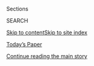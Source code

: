 <div id="app">

<div>

<div class="NYTAppHideMasthead css-1r6wvpq e1suatyy0">

<div class="section css-ui9rw0 e1suatyy2">

<div class="css-eph4ug er09x8g0">

<div class="css-6n7j50">

</div>

<span class="css-1dv1kvn">Sections</span>

<div class="css-10488qs">

<span class="css-1dv1kvn">SEARCH</span>

</div>

[Skip to content](#site-content)[Skip to site
index](#site-index)

</div>

<div class="css-10698na e1huz5gh0">

</div>

</div>

<div id="masthead-bar-one" class="section hasLinks css-15hmgas e1csuq9d3">

<div class="css-uqyvli e1csuq9d0">

</div>

<div class="css-1uqjmks e1csuq9d1">

</div>

<div class="css-9e9ivx">

[](https://myaccount.nytimes.com/auth/login?response_type=cookie&client_id=vi)

</div>

<div class="css-1bvtpon e1csuq9d2">

[Today’s Paper](https://www.nytimes.com/section/todayspaper)

</div>

</div>

</div>

</div>

<div data-aria-hidden="false">

<div id="site-content" data-role="main">

<div id="top-wrapper" class="css-15p45cc eaca97t0" type="top">

<div id="top-slug" class="css-19x0jxb eaca97t1" hidden="">

Advertisement

</div>

[Continue reading the main
story](#after-top)

<div class="ad top-wrapper" style="text-align:center;height:100%;display:block;min-height:90px">

<div id="top" class="place-ad" data-position="top" data-size-key="top">

</div>

</div>

<div id="after-top">

</div>

</div>

<div id="byline" class="section css-15h4p1b e9abtgs0">

<div class="css-1j21atc e1svk9qx1">

<div class="css-nfcc9b e1svk9qx3">

<div class="css-cnx41t">

![Portrait of Eliza
Shapiro](https://static01.nyt.com/images/2018/12/28/multimedia/author-eliza-shapiro/author-eliza-shapiro-thumbLarge.png)

</div>

<div class="css-vl9dhg e1svk9qx5">

<div class="css-1nrhkj6 e1svk9qx6">

# Eliza Shapiro

</div>

## <span></span>

Eliza Shapiro is a reporter covering New York City education. She joined
The Times in 2018. Eliza grew up in New York City and attended public
and private schools in Manhattan and Brooklyn.

</div>

</div>

</div>

<div>

<div id="mid1-wrapper" class="css-1mn4oms eaca97t0" type="rank">

<div id="mid1-slug" class="css-1tag3rd eaca97t1">

Advertisement

</div>

[Continue reading the main
story](#after-mid1)

<div id="mid1" class="ad mid1-wrapper" style="text-align:center;height:100%;display:block">

</div>

<div id="after-mid1">

</div>

</div>

</div>

<div class="css-185go5a e1o5byef0">

<div class="css-15cbhtu">

  - [Latest](#stream-panel)
  - <span class="css-6n7j50">Search</span>
    <div class="control">
    <div class="label-container css-1dv1kvn">
    Search
    </div>
    <div class="css-wm4t3d">
    **<span id="clear-search-input" class="css-1dv1kvn">Clear this text
    input</span>
    </div>
    </div>
    <span class="css-1iovbfw"></span>

<div id="stream-panel" class="section css-8msx5b e1jz0cab1">

<div class="css-13mho3u">

1.  
    
    <div class="css-1cp3ece">
    
    <div class="css-1l4spti">
    
    [](/2020/08/01/us/schools-reopening-indiana-coronavirus.html)
    
    <div class="css-79elbk">
    
    ![](https://static01.nyt.com/images/2020/08/01/us/01virus-schools01/01virus-schools01-thumbWide.jpg?quality=75&auto=webp&disable=upscale)
    
    </div>
    
    ## A School Reopens, and the Coronavirus Creeps In
    
    As more schools abandon plans for in-person classes, one that opened
    in Indiana this week had to quarantine students within hours.
    
    <div class="css-1nqbnmb ea5icrr0">
    
    By <span class="css-1n7hynb">Eliza Shapiro, Giulia McDonnell Nieto
    del Rio <span>and</span> Shawn
    Hubler</span>
    
    </div>
    
    </div>
    
    <div class="css-1lc2l26 e1xfvim33">
    
    </div>
    
    </div>

2.  
    
    <div class="css-1cp3ece">
    
    <div class="css-1l4spti">
    
    [](/2020/07/31/nyregion/nyc-homeless-children-school.html)
    
    <div class="css-79elbk">
    
    ![](https://static01.nyt.com/images/2020/07/22/nyregion/00nyvirus-remotelearning1/00nyvirus-remotelearning1-thumbWide.jpg?quality=75&auto=webp&disable=upscale)
    
    </div>
    
    ## How 2 New York Schools Became Models for Coping in a Pandemic
    
    Vulnerable children need creative solutions, educators say: “The
    entire system has missed something if they don’t rethink what the
    fall semester looks like.”
    
    <div class="css-1nqbnmb ea5icrr0">
    
    By <span class="css-1n7hynb">Eliza
    Shapiro</span>
    
    </div>
    
    </div>
    
    <div class="css-1lc2l26 e1xfvim33">
    
    </div>
    
    </div>

3.  
    
    <div class="css-1cp3ece">
    
    <div class="css-1l4spti">
    
    [](/2020/07/29/us/teacher-union-school-reopening-coronavirus.html)
    
    <div class="css-79elbk">
    
    ![](https://static01.nyt.com/images/2020/07/29/us/29virus-teacherunions01/29virus-teacherunions01-thumbWide.jpg?quality=75&auto=webp&disable=upscale)
    
    </div>
    
    ## Teachers Are Wary of Returning to Class, and Online Instruction Too
    
    Unions are threatening to strike if classrooms reopen, but are also
    pushing to limit live remote teaching. Their demands will shape
    pandemic education.
    
    <div class="css-1nqbnmb ea5icrr0">
    
    By <span class="css-1n7hynb">Dana Goldstein <span>and</span> Eliza
    Shapiro</span>
    
    </div>
    
    </div>
    
    <div class="css-1lc2l26 e1xfvim33">
    
    </div>
    
    </div>

4.  
    
    <div class="css-1cp3ece">
    
    <div class="css-1l4spti">
    
    [](/2020/07/14/us/coronavirus-schools-fall.html)
    
    <div class="css-79elbk">
    
    ![](https://static01.nyt.com/images/2020/07/14/us/14virus-schools/14virus-schools-thumbWide.jpg?quality=75&auto=webp&disable=upscale)
    
    </div>
    
    ## Most Big School Districts Aren’t Ready to Reopen. Here’s Why.
    
    All but two of the nation’s 10 largest districts exceed a key public
    health threshold, according to a New York Times analysis.
    
    <div class="css-1nqbnmb ea5icrr0">
    
    By <span class="css-1n7hynb">Dana Goldstein <span>and</span> Eliza
    Shapiro</span>
    
    </div>
    
    </div>
    
    <div class="css-1lc2l26 e1xfvim33">
    
    </div>
    
    </div>

5.  
    
    <div class="css-1cp3ece">
    
    <div class="css-1l4spti">
    
    [](/2020/07/13/us/lausd-san-diego-school-reopening.html)
    
    <div class="css-79elbk">
    
    ![](https://static01.nyt.com/images/2020/07/13/us/13VIRUS-CALSCHOOLS-la/merlin_170436477_002e2b06-42e2-411c-be04-8f1546659df1-thumbWide.jpg?quality=75&auto=webp&disable=upscale)
    
    </div>
    
    ## Los Angeles and San Diego Schools to Go Online-Only in the Fall
    
    California’s two largest districts made the joint call amid a White
    House push to get children back into classrooms.
    
    <div class="css-1nqbnmb ea5icrr0">
    
    By <span class="css-1n7hynb">Shawn Hubler <span>and</span> Dana
    Goldstein</span>
    
    </div>
    
    </div>
    
    <div class="css-1lc2l26 e1xfvim33">
    
    </div>
    
    </div>

6.  
    
    <div class="css-1cp3ece">
    
    <div class="css-1l4spti">
    
    [](/2020/07/11/us/virus-teachers-classrooms.html)
    
    <div class="css-79elbk">
    
    ![](https://static01.nyt.com/images/2020/07/12/us/10VIRUS-TEACHERS/merlin_174437808_89c71b1e-7ff5-4373-b581-511592d37144-thumbWide.jpg?quality=75&auto=webp&disable=upscale)
    
    </div>
    
    ## ‘I Don’t Want to Go Back’: Many Teachers Are Fearful and Angry Over Pressure to Return
    
    Teachers say crucial questions about how schools will stay clean,
    keep students physically distanced and prevent further spread of the
    virus have not been answered.
    
    <div class="css-1nqbnmb ea5icrr0">
    
    By <span class="css-1n7hynb">Dana Goldstein <span>and</span> Eliza
    Shapiro</span>
    
    </div>
    
    </div>
    
    <div class="css-1lc2l26 e1xfvim33">
    
    </div>
    
    </div>

7.  
    
    <div class="css-1cp3ece">
    
    <div class="css-1l4spti">
    
    [](/2020/07/10/nyregion/nyc-school-daycare-reopening.html)
    
    <div class="css-79elbk">
    
    ![](https://static01.nyt.com/images/2020/07/10/nyregion/00nyvirus-schools2/00nyvirus-schools2-thumbWide.jpg?quality=75&auto=webp&disable=upscale)
    
    </div>
    
    ## Big New Obstacle for Economic Recovery: Child Care Crisis
    
    The decision to only reopen New York City’s public schools part time
    in September illustrates the looming threat to businesses.
    
    <div class="css-1nqbnmb ea5icrr0">
    
    By <span class="css-1n7hynb">Eliza Shapiro <span>and</span> Patrick
    McGeehan</span>
    
    </div>
    
    </div>
    
    <div class="css-1lc2l26 e1xfvim33">
    
    </div>
    
    </div>

8.  
    
    <div class="css-1cp3ece">
    
    <div class="css-1l4spti">
    
    [](/2020/07/08/nyregion/nyc-schools-reopening-plan.html)
    
    <div class="css-79elbk">
    
    ![](https://static01.nyt.com/images/2020/07/08/nyregion/08NYVIRUS-SCHOOLS-REOPENING1/merlin_171509196_663de0ca-992a-462a-9f96-8ba39368f10b-thumbWide.jpg?quality=75&auto=webp&disable=upscale)
    
    </div>
    
    ## N.Y.C. Schools, Nation’s Largest District, Will Not Fully Reopen in Fall
    
    Classroom attendance in September will be limited to only one to
    three days a week in an effort to continue to curb the outbreak, the
    mayor said.
    
    <div class="css-1nqbnmb ea5icrr0">
    
    By <span class="css-1n7hynb">Eliza
    Shapiro</span>
    
    </div>
    
    </div>
    
    <div class="css-1lc2l26 e1xfvim33">
    
    </div>
    
    </div>

9.  
    
    <div class="css-1cp3ece">
    
    <div class="css-1l4spti">
    
    [](/2020/07/06/nyregion/nyc-school-reopening-plan.html)
    
    <div class="css-79elbk">
    
    ![](https://static01.nyt.com/images/2020/07/07/nyregion/07NYVIRUS-SCHOOLREOPENING1/07NYVIRUS-SCHOOLREOPENING1-thumbWide-v2.jpg?quality=75&auto=webp&disable=upscale)
    
    </div>
    
    ## New York City’s Biggest Decision: How to Safely Reopen Schools
    
    The plan now emerging could have an enormous impact because the
    local economy may not fully recover until working parents can send
    children to school.
    
    <div class="css-1nqbnmb ea5icrr0">
    
    By <span class="css-1n7hynb">Eliza
    Shapiro</span>
    
    </div>
    
    </div>
    
    <div class="css-1lc2l26 e1xfvim33">
    
    </div>
    
    </div>

10. 
    
    <div class="css-1cp3ece">
    
    <div class="css-1l4spti">
    
    [](/2020/06/26/us/coronavirus-schools-reopen-fall.html)
    
    <div class="css-79elbk">
    
    ![](https://static01.nyt.com/images/2020/06/28/us/26virus-schools01/26virus-schools01-thumbWide-v3.jpg?quality=75&auto=webp&disable=upscale)
    
    </div>
    
    ## Many Students Will Be in Classrooms Only Part of the Week This Fall
    
    Some American school districts are beginning to announce hybrid
    schedules that include a mix of online and in-school learning,
    presenting a difficult challenge for working parents.
    
    <div class="css-1nqbnmb ea5icrr0">
    
    By <span class="css-1n7hynb">Dana Goldstein <span>and</span> Eliza
    Shapiro</span>
    
    </div>
    
    </div>
    
    <div class="css-1lc2l26 e1xfvim33">
    
    </div>
    
    </div>

<div class="css-13mho3u">

<div class="css-1t62hi8">

<div class="css-1stvaey">

Show
More

<div>

<div style="border:0;clip:rect(0 0 0 0);height:1px;margin:-1px;overflow:hidden;white-space:nowrap;padding:0;width:1px;position:absolute" data-role="log" data-aria-live="assertive">

</div>

<div style="border:0;clip:rect(0 0 0 0);height:1px;margin:-1px;overflow:hidden;white-space:nowrap;padding:0;width:1px;position:absolute" data-role="log" data-aria-live="assertive">

</div>

<div style="border:0;clip:rect(0 0 0 0);height:1px;margin:-1px;overflow:hidden;white-space:nowrap;padding:0;width:1px;position:absolute" data-role="log" data-aria-live="polite">

</div>

<div style="border:0;clip:rect(0 0 0 0);height:1px;margin:-1px;overflow:hidden;white-space:nowrap;padding:0;width:1px;position:absolute" data-role="log" data-aria-live="polite">

</div>

</div>

</div>

</div>

</div>

</div>

<div class="css-g6hk37 supplemental">

<div id="mid2-wrapper" class="css-10wkyv7 eaca97t0" type="lede">

<div id="mid2-slug" class="css-1tag3rd eaca97t1">

Advertisement

</div>

[Continue reading the main
story](#after-mid2)

<div id="mid2" class="ad mid2-wrapper" style="text-align:center;height:100%;display:block;min-height:250px">

</div>

<div id="after-mid2">

</div>

</div>

## Follow Elsewhere

<div class="module-body">

  - [**<span data-aria-hidden="true">elizashapiro</span><span class="css-1dv1kvn">twitter
    page for elizashapiro</span>](https://twitter.com/elizashapiro)

</div>

</div>

</div>

</div>

</div>

</div>

</div>

## Site Index

<div>

</div>

## Site Information Navigation

  - [© <span>2020</span> <span>The New York Times
    Company</span>](https://help.nytimes.com/hc/en-us/articles/115014792127-Copyright-notice)

<!-- end list -->

  - [NYTCo](https://www.nytco.com/)
  - [Contact
    Us](https://help.nytimes.com/hc/en-us/articles/115015385887-Contact-Us)
  - [Work with us](https://www.nytco.com/careers/)
  - [Advertise](https://nytmediakit.com/)
  - [T Brand Studio](http://www.tbrandstudio.com/)
  - [Your Ad
    Choices](https://www.nytimes.com/privacy/cookie-policy#how-do-i-manage-trackers)
  - [Privacy](https://www.nytimes.com/privacy)
  - [Terms of
    Service](https://help.nytimes.com/hc/en-us/articles/115014893428-Terms-of-service)
  - [Terms of
    Sale](https://help.nytimes.com/hc/en-us/articles/115014893968-Terms-of-sale)
  - [Site
    Map](https://spiderbites.nytimes.com)
  - [Help](https://help.nytimes.com/hc/en-us)
  - [Subscriptions](https://www.nytimes.com/subscription?campaignId=37WXW)

</div>

</div>

